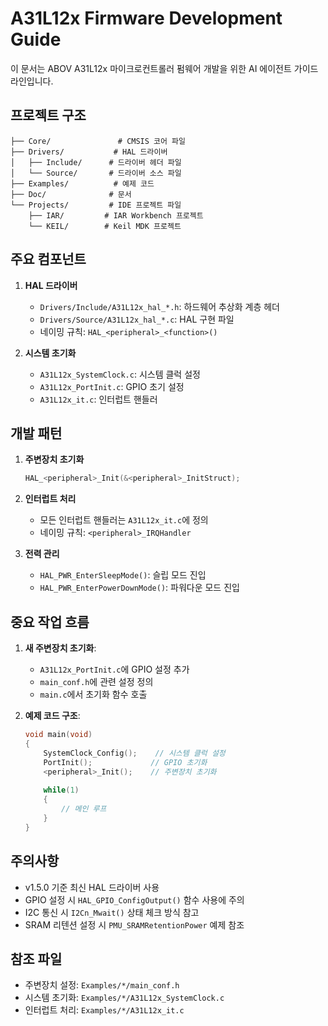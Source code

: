 # A31L12x Firmware Development Guide

이 문서는 ABOV A31L12x 마이크로컨트롤러 펌웨어 개발을 위한 AI 에이전트 가이드라인입니다.

## 프로젝트 구조

```
├── Core/               # CMSIS 코어 파일
├── Drivers/           # HAL 드라이버
│   ├── Include/      # 드라이버 헤더 파일
│   └── Source/       # 드라이버 소스 파일
├── Examples/          # 예제 코드
├── Doc/              # 문서
└── Projects/         # IDE 프로젝트 파일
    ├── IAR/         # IAR Workbench 프로젝트
    └── KEIL/        # Keil MDK 프로젝트
```

## 주요 컴포넌트

1. **HAL 드라이버**
   - `Drivers/Include/A31L12x_hal_*.h`: 하드웨어 추상화 계층 헤더
   - `Drivers/Source/A31L12x_hal_*.c`: HAL 구현 파일
   - 네이밍 규칙: `HAL_<peripheral>_<function>()`

2. **시스템 초기화**
   - `A31L12x_SystemClock.c`: 시스템 클럭 설정
   - `A31L12x_PortInit.c`: GPIO 초기 설정
   - `A31L12x_it.c`: 인터럽트 핸들러

## 개발 패턴

1. **주변장치 초기화**
   ```c
   HAL_<peripheral>_Init(&<peripheral>_InitStruct);
   ```

2. **인터럽트 처리**
   - 모든 인터럽트 핸들러는 `A31L12x_it.c`에 정의
   - 네이밍 규칙: `<peripheral>_IRQHandler`

3. **전력 관리**
   - `HAL_PWR_EnterSleepMode()`: 슬립 모드 진입
   - `HAL_PWR_EnterPowerDownMode()`: 파워다운 모드 진입

## 중요 작업 흐름

1. **새 주변장치 초기화**:
   - `A31L12x_PortInit.c`에 GPIO 설정 추가
   - `main_conf.h`에 관련 설정 정의
   - `main.c`에서 초기화 함수 호출

2. **예제 코드 구조**:
   ```c
   void main(void)
   {
       SystemClock_Config();    // 시스템 클럭 설정
       PortInit();             // GPIO 초기화
       <peripheral>_Init();    // 주변장치 초기화
       
       while(1)
       {
           // 메인 루프
       }
   }
   ```

## 주의사항

- v1.5.0 기준 최신 HAL 드라이버 사용
- GPIO 설정 시 `HAL_GPIO_ConfigOutput()` 함수 사용에 주의
- I2C 통신 시 `I2Cn_Mwait()` 상태 체크 방식 참고
- SRAM 리텐션 설정 시 `PMU_SRAMRetentionPower` 예제 참조

## 참조 파일

- 주변장치 설정: `Examples/*/main_conf.h`
- 시스템 초기화: `Examples/*/A31L12x_SystemClock.c`
- 인터럽트 처리: `Examples/*/A31L12x_it.c`